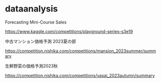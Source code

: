 # dataanalysis

Forecasting Mini-Course Sales

https://www.kaggle.com/competitions/playground-series-s3e19

中古マンション価格予測 2023夏の部

https://competition.nishika.com/competitions/mansion_2023summer/summary

生鮮野菜の価格予測2023秋

https://competition.nishika.com/competitions/yasai_2023autumn/summary

